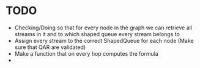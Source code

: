 # TODO
 - Checking/Doing so that for every node in the graph we can retrieve all streams in it and to which shaped queue every stream belongs to
 - Assign every stream to the correct ShapedQueue for each node (Make sure that QAR are validated)
 - Make a function that on every hop computes the formula
 -
